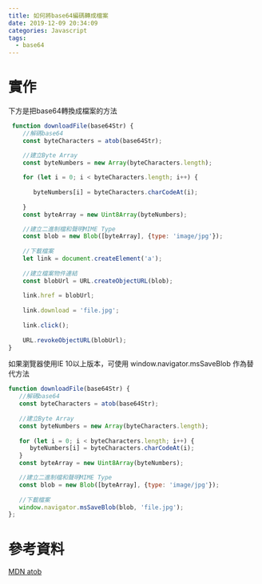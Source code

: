 ```yaml
---
title: 如何將base64編碼轉成檔案
date: 2019-12-09 20:34:09
categories: Javascript
tags:
  - base64
---
```

# 實作
下方是把base64轉換成檔案的方法

<!--more-->

```javascript 
 function downloadFile(base64Str) {
    //解碼base64
    const byteCharacters = atob(base64Str);

    //建立Byte Array
    const byteNumbers = new Array(byteCharacters.length);
 
    for (let i = 0; i < byteCharacters.length; i++) {
 
       byteNumbers[i] = byteCharacters.charCodeAt(i);
 
    }
    const byteArray = new Uint8Array(byteNumbers);

    //建立二進制檔和聲明MIME Type
    const blob = new Blob([byteArray], {type: 'image/jpg'});
 
    //下載檔案
    let link = document.createElement('a');
 
    //建立檔案物件連結
    const blobUrl = URL.createObjectURL(blob);
 
    link.href = blobUrl;
 
    link.download = 'file.jpg';
 
    link.click();
 
    URL.revokeObjectURL(blobUrl);
}
```
如果瀏覽器使用IE 10以上版本，可使用 window.navigator.msSaveBlob 作為替代方法
```javascript
function downloadFile(base64Str) {
   //解碼base64
   const byteCharacters = atob(base64Str);
	
   //建立Byte Array
   const byteNumbers = new Array(byteCharacters.length);
	
   for (let i = 0; i < byteCharacters.length; i++) {
      byteNumbers[i] = byteCharacters.charCodeAt(i);
   }
   const byteArray = new Uint8Array(byteNumbers);

   //建立二進制檔和聲明MIME Type
   const blob = new Blob([byteArray], {type: 'image/jpg'});
 
   //下載檔案
   window.navigator.msSaveBlob(blob, 'file.jpg');
};
```

# 參考資料
[MDN atob](https://developer.mozilla.org/en-US/docs/Web/API/WindowOrWorkerGlobalScope/atob)
